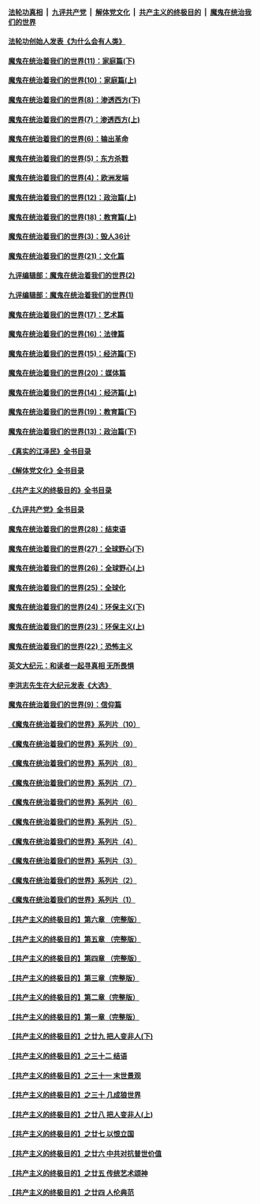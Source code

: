 ####  [法轮功真相](../../../../basic/blob/master/README.md?t=03152011) &nbsp;|&nbsp; [九评共产党](../../../../9ping.md/blob/master/README.md?t=03152011) &nbsp;|&nbsp; [解体党文化](../../../../jtdwh.md/blob/master/README.md?t=03152011)  &nbsp;|&nbsp; [共产主义的终极目的](../../../../gczydzjmd.md/blob/master/README.md?t=03152011) &nbsp;|&nbsp; [魔鬼在统治我们的世界](../../../../mgztzwmdsj.md/blob/master/README.md?t=03152011) 

#### [法轮功创始人发表《为什么会有人类》](../pages/nsc422/n13912117.md?t=03152011) 

#### [魔鬼在统治着我们的世界(11)：家庭篇(下)](../pages/nsc422/n10440961.md?t=03152011) 

#### [魔鬼在统治着我们的世界(10)：家庭篇(上)](../pages/nsc422/n10435448.md?t=03152011) 

#### [魔鬼在统治着我们的世界(8)：渗透西方(下)](../pages/nsc422/n10429603.md?t=03152011) 

#### [魔鬼在统治着我们的世界(7)：渗透西方(上)](../pages/nsc422/n10426013.md?t=03152011) 

#### [魔鬼在统治着我们的世界(6)：输出革命](../pages/nsc422/n10421536.md?t=03152011) 

#### [魔鬼在统治着我们的世界(5)：东方杀戮](../pages/nsc422/n10417707.md?t=03152011) 

#### [魔鬼在统治着我们的世界(4)：欧洲发端](../pages/nsc422/n10414890.md?t=03152011) 

#### [魔鬼在统治着我们的世界(12)：政治篇(上)](../pages/nsc422/n10444576.md?t=03152011) 

#### [魔鬼在统治着我们的世界(18)：教育篇(上)](../pages/nsc422/n10526970.md?t=03152011) 

#### [魔鬼在统治着我们的世界(3)：毁人36计](../pages/nsc422/n10411583.md?t=03152011) 

#### [魔鬼在统治着我们的世界(21)：文化篇](../pages/nsc422/n10597706.md?t=03152011) 

#### [九评编辑部：魔鬼在统治着我们的世界(2)](../pages/nsc422/n10410036.md?t=03152011) 

#### [九评编辑部：魔鬼在统治着我们的世界(1)](../pages/nsc422/n10406825.md?t=03152011) 

#### [魔鬼在统治着我们的世界(17)：艺术篇](../pages/nsc422/n10499093.md?t=03152011) 

#### [魔鬼在统治着我们的世界(16)：法律篇](../pages/nsc422/n10485969.md?t=03152011) 

#### [魔鬼在统治着我们的世界(15)：经济篇(下)](../pages/nsc422/n10469975.md?t=03152011) 

#### [魔鬼在统治着我们的世界(20)：媒体篇](../pages/nsc422/n10586579.md?t=03152011) 

#### [魔鬼在统治着我们的世界(14)：经济篇(上)](../pages/nsc422/n10457370.md?t=03152011) 

#### [魔鬼在统治着我们的世界(19)：教育篇(下)](../pages/nsc422/n10564808.md?t=03152011) 

#### [魔鬼在统治着我们的世界(13)：政治篇(下)](../pages/nsc422/n10448270.md?t=03152011) 

#### [《真实的江泽民》全书目录](../pages/nsc422/n13721399.md?t=03152011) 

#### [《解体党文化》全书目录](../pages/nsc422/n13721157.md?t=03152011) 

#### [《共产主义的终极目的》全书目录](../pages/nsc422/n13721048.md?t=03152011) 

#### [《九评共产党》全书目录](../pages/nsc422/n13708085.md?t=03152011) 

#### [魔鬼在统治着我们的世界(28)：结束语](../pages/nsc422/n10936246.md?t=03152011) 

#### [魔鬼在统治着我们的世界(27)：全球野心(下)](../pages/nsc422/n10928319.md?t=03152011) 

#### [魔鬼在统治着我们的世界(26)：全球野心(上)](../pages/nsc422/n10900318.md?t=03152011) 

#### [魔鬼在统治着我们的世界(25)：全球化](../pages/nsc422/n10788205.md?t=03152011) 

#### [魔鬼在统治着我们的世界(24)：环保主义(下)](../pages/nsc422/n10695307.md?t=03152011) 

#### [魔鬼在统治着我们的世界(23)：环保主义(上)](../pages/nsc422/n10688613.md?t=03152011) 

#### [魔鬼在统治着我们的世界(22)：恐怖主义](../pages/nsc422/n10614727.md?t=03152011) 

#### [英文大纪元：和读者一起寻真相 无所畏惧](../pages/nsc422/n12542027.md?t=03152011) 

#### [李洪志先生在大纪元发表《大选》](../pages/nsc422/n12534746.md?t=03152011) 

#### [魔鬼在统治着我们的世界(9)：信仰篇](../pages/nsc422/n10432159.md?t=03152011) 

#### [《魔鬼在统治着我们的世界》系列片（10）](../pages/nsc422/n12292670.md?t=03152011) 

#### [《魔鬼在统治着我们的世界》系列片（9）](../pages/nsc422/n12290859.md?t=03152011) 

#### [《魔鬼在统治着我们的世界》系列片（8）](../pages/nsc422/n12287445.md?t=03152011) 

#### [《魔鬼在统治着我们的世界》系列片（7）](../pages/nsc422/n12283425.md?t=03152011) 

#### [《魔鬼在统治着我们的世界》系列片（6）](../pages/nsc422/n12282314.md?t=03152011) 

#### [《魔鬼在统治着我们的世界》系列片（5）](../pages/nsc422/n12281419.md?t=03152011) 

#### [《魔鬼在统治着我们的世界》系列片（4）](../pages/nsc422/n12274024.md?t=03152011) 

#### [《魔鬼在统治着我们的世界》系列片（3）](../pages/nsc422/n12271322.md?t=03152011) 

#### [《魔鬼在统治着我们的世界》系列片（2）](../pages/nsc422/n12269049.md?t=03152011) 

#### [《魔鬼在统治着我们的世界》系列片（1）](../pages/nsc422/n12267575.md?t=03152011) 

#### [【共产主义的终极目的】第六章 （完整版）](../pages/nsc422/n11428913.md?t=03152011) 

#### [【共产主义的终极目的】第五章 （完整版）](../pages/nsc422/n11428912.md?t=03152011) 

#### [【共产主义的终极目的】第四章 （完整版）](../pages/nsc422/n11428907.md?t=03152011) 

#### [【共产主义的终极目的】第三章（完整版）](../pages/nsc422/n11428848.md?t=03152011) 

#### [【共产主义的终极目的】第二章（完整版）](../pages/nsc422/n11428831.md?t=03152011) 

#### [【共产主义的终极目的】第一章（完整版）](../pages/nsc422/n11417651.md?t=03152011) 

#### [【共产主义的终极目的】之廿九 把人变非人(下)](../pages/nsc422/n11344140.md?t=03152011) 

#### [【共产主义的终极目的】之三十二 结语](../pages/nsc422/n11360535.md?t=03152011) 

#### [【共产主义的终极目的】之三十一 末世景观](../pages/nsc422/n11351129.md?t=03152011) 

#### [【共产主义的终极目的】之三十 几成狼世界](../pages/nsc422/n11348280.md?t=03152011) 

#### [【共产主义的终极目的】之廿八 把人变非人(上)](../pages/nsc422/n11340492.md?t=03152011) 

#### [【共产主义的终极目的】之廿七 以恨立国](../pages/nsc422/n11336944.md?t=03152011) 

#### [【共产主义的终极目的】之廿六 中共对抗普世价值](../pages/nsc422/n11324785.md?t=03152011) 

#### [【共产主义的终极目的】之廿五 传统艺术颂神](../pages/nsc422/n11296396.md?t=03152011) 

#### [【共产主义的终极目的】之廿四 人伦典范](../pages/nsc422/n11296397.md?t=03152011) 

